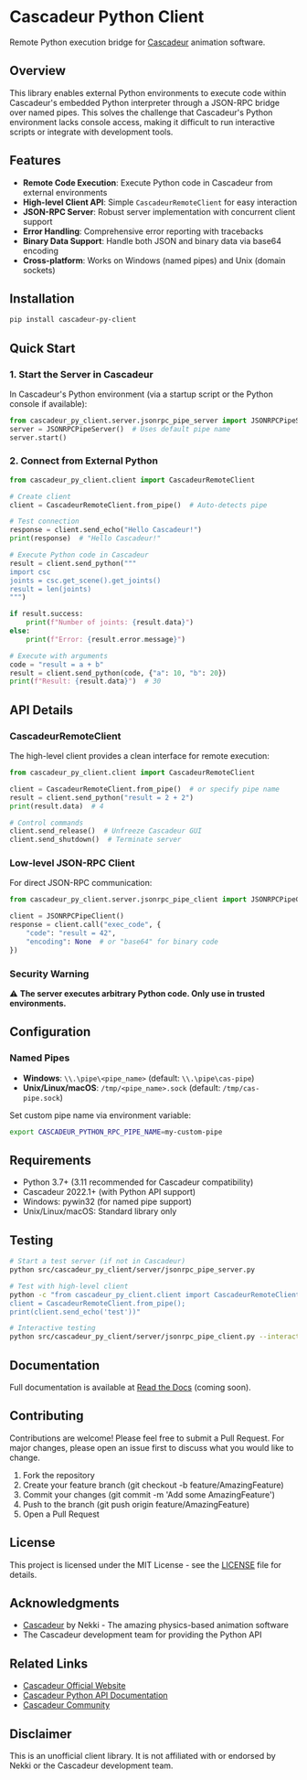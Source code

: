 # Cascadeur Python Client

Remote Python execution bridge for [Cascadeur](https://cascadeur.com/) animation software.

## Overview

This library enables external Python environments to execute code within Cascadeur's embedded Python interpreter through a JSON-RPC bridge over named pipes. This solves the challenge that Cascadeur's Python environment lacks console access, making it difficult to run interactive scripts or integrate with development tools.

## Features

- **Remote Code Execution**: Execute Python code in Cascadeur from external environments
- **High-level Client API**: Simple `CascadeurRemoteClient` for easy interaction
- **JSON-RPC Server**: Robust server implementation with concurrent client support
- **Error Handling**: Comprehensive error reporting with tracebacks
- **Binary Data Support**: Handle both JSON and binary data via base64 encoding
- **Cross-platform**: Works on Windows (named pipes) and Unix (domain sockets)

## Installation

```bash
pip install cascadeur-py-client
```

## Quick Start

### 1. Start the Server in Cascadeur

In Cascadeur's Python environment (via a startup script or the Python console if available):

```python
from cascadeur_py_client.server.jsonrpc_pipe_server import JSONRPCPipeServer
server = JSONRPCPipeServer()  # Uses default pipe name
server.start()
```

### 2. Connect from External Python

```python
from cascadeur_py_client.client import CascadeurRemoteClient

# Create client
client = CascadeurRemoteClient.from_pipe()  # Auto-detects pipe

# Test connection
response = client.send_echo("Hello Cascadeur!")
print(response)  # "Hello Cascadeur!"

# Execute Python code in Cascadeur
result = client.send_python("""
import csc
joints = csc.get_scene().get_joints()
result = len(joints)
""")

if result.success:
    print(f"Number of joints: {result.data}")
else:
    print(f"Error: {result.error.message}")

# Execute with arguments
code = "result = a + b"
result = client.send_python(code, {"a": 10, "b": 20})
print(f"Result: {result.data}")  # 30
```

## API Details

### CascadeurRemoteClient

The high-level client provides a clean interface for remote execution:

```python
from cascadeur_py_client.client import CascadeurRemoteClient

client = CascadeurRemoteClient.from_pipe()  # or specify pipe name
result = client.send_python("result = 2 + 2")
print(result.data)  # 4

# Control commands
client.send_release()  # Unfreeze Cascadeur GUI
client.send_shutdown()  # Terminate server
```

### Low-level JSON-RPC Client

For direct JSON-RPC communication:

```python
from cascadeur_py_client.server.jsonrpc_pipe_client import JSONRPCPipeClient

client = JSONRPCPipeClient()
response = client.call("exec_code", {
    "code": "result = 42",
    "encoding": None  # or "base64" for binary code
})
```

### Security Warning

⚠️ **The server executes arbitrary Python code. Only use in trusted environments.**

## Configuration

### Named Pipes

- **Windows**: `\\.\pipe\<pipe_name>` (default: `\\.\pipe\cas-pipe`)
- **Unix/Linux/macOS**: `/tmp/<pipe_name>.sock` (default: `/tmp/cas-pipe.sock`)

Set custom pipe name via environment variable:
```bash
export CASCADEUR_PYTHON_RPC_PIPE_NAME=my-custom-pipe
```

## Requirements

- Python 3.7+ (3.11 recommended for Cascadeur compatibility)
- Cascadeur 2022.1+ (with Python API support)
- Windows: pywin32 (for named pipe support)
- Unix/Linux/macOS: Standard library only

## Testing

```bash
# Start a test server (if not in Cascadeur)
python src/cascadeur_py_client/server/jsonrpc_pipe_server.py

# Test with high-level client
python -c "from cascadeur_py_client.client import CascadeurRemoteClient; 
client = CascadeurRemoteClient.from_pipe(); 
print(client.send_echo('test'))"

# Interactive testing
python src/cascadeur_py_client/server/jsonrpc_pipe_client.py --interactive
```

## Documentation

Full documentation is available at [Read the Docs](https://cascadeur-py-client.readthedocs.io/) (coming soon).

## Contributing

Contributions are welcome! Please feel free to submit a Pull Request. For major changes, please open an issue first to discuss what you would like to change.

1. Fork the repository
2. Create your feature branch (git checkout -b feature/AmazingFeature)
3. Commit your changes (git commit -m 'Add some AmazingFeature')
4. Push to the branch (git push origin feature/AmazingFeature)
5. Open a Pull Request

## License

This project is licensed under the MIT License - see the [LICENSE](LICENSE) file for details.

## Acknowledgments

- [Cascadeur](https://cascadeur.com/) by Nekki - The amazing physics-based animation software
- The Cascadeur development team for providing the Python API

## Related Links

- [Cascadeur Official Website](https://cascadeur.com/)
- [Cascadeur Python API Documentation](https://cascadeur.com/help/category/215)
- [Cascadeur Community](https://cascadeur.com/community)

## Disclaimer

This is an unofficial client library. It is not affiliated with or endorsed by Nekki or the Cascadeur development team.
